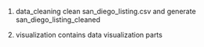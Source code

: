 1. data_cleaning clean san_diego_listing.csv and generate san_diego_listing_cleaned

2. visualization contains data visualization parts
